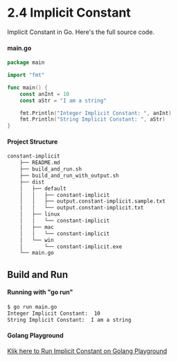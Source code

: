 # 2.4 Implicit Constant

Implicit Constant in Go. Here's the full source code.

#### main.go

```go
package main

import "fmt"

func main() {
	const anInt = 10
	const aStr = "I am a string"

	fmt.Println("Integer Implicit Constant: ", anInt)
	fmt.Println("String Implicit Constant: ", aStr)
}

```

#### Project Structure

```bash
constant-implicit
    ├── README.md
    ├── build_and_run.sh
    ├── build_and_run_with_output.sh
    ├── dist
    │   ├── default
    │   │   ├── constant-implicit
    │   │   ├── output.constant-implicit.sample.txt
    │   │   └── output.constant-implicit.txt
    │   ├── linux
    │   │   └── constant-implicit
    │   ├── mac
    │   │   └── constant-implicit
    │   └── win
    │       └── constant-implicit.exe
    └── main.go

```

## Build and Run

#### Running with "go run"

```bash
$ go run main.go
Integer Implicit Constant:  10
String Implicit Constant:  I am a string

```

#### Golang Playground

[Klik here to Run Implicit Constant on Golang Playground](https://play.golang.org/p/mhijniabRhJ)